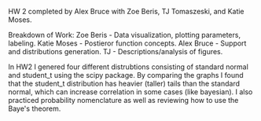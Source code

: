 HW 2 completed by Alex Bruce with Zoe Beris, TJ Tomaszeski, and Katie Moses.

Breakdown of Work:
Zoe Beris - Data visualization, plotting parameters, labeling.
Katie Moses - Postieror function concepts.
Alex Bruce - Support and distributions generation.
TJ - Descriptions/analysis of figures.

In HW2 I genered four different distrubtions consisting of standard normal and student_t using the scipy package.
By comparing the graphs I found that the student_t distribution has heavier (taller) tails than the standard normal, which can increase correlation in some cases (like bayesian).
I also practiced probability nomenclature as well as reviewing how to use the Baye's theorem.
